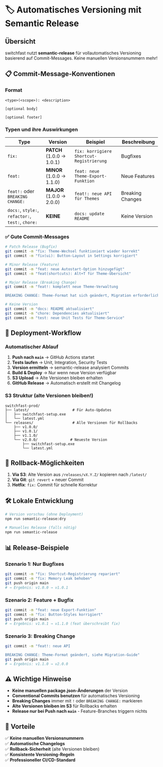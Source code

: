 # 🏷️ Automatisches Versioning mit Semantic Release

## Übersicht

switchfast nutzt **semantic-release** für vollautomatisches Versioning basierend auf Commit-Messages. Keine manuellen Versionsnummern mehr!

## 📋 Commit-Message-Konventionen

### Format

```
<type>(<scope>): <description>

[optional body]

[optional footer]
```

### Typen und ihre Auswirkungen

| Type                                              | Version                   | Beispiel                                 | Beschreibung     |
| ------------------------------------------------- | ------------------------- | ---------------------------------------- | ---------------- |
| `fix:`                                            | **PATCH** (1.0.0 → 1.0.1) | `fix: korrigiere Shortcut-Registrierung` | Bugfixes         |
| `feat:`                                           | **MINOR** (1.0.0 → 1.1.0) | `feat: neue Theme-Export-Funktion`       | Neue Features    |
| `feat!:` oder `BREAKING CHANGE:`                  | **MAJOR** (1.0.0 → 2.0.0) | `feat!: neue API für Themes`             | Breaking Changes |
| `docs:`, `style:`, `refactor:`, `test:`, `chore:` | **KEINE**                 | `docs: update README`                    | Keine Version    |

### ✅ Gute Commit-Messages

```bash
# Patch Release (Bugfix)
git commit -m "fix: Theme-Wechsel funktioniert wieder korrekt"
git commit -m "fix(ui): Button-Layout in Settings korrigiert"

# Minor Release (Feature)
git commit -m "feat: neue Autostart-Option hinzugefügt"
git commit -m "feat(shortcuts): Alt+T für Theme-Übersicht"

# Major Release (Breaking Change)
git commit -m "feat!: komplett neue Theme-Verwaltung

BREAKING CHANGE: Theme-Format hat sich geändert, Migration erforderlich"

# Keine Version
git commit -m "docs: README aktualisiert"
git commit -m "chore: Dependencies aktualisiert"
git commit -m "test: neue Unit Tests für Theme-Service"
```

## 🚀 Deployment-Workflow

### Automatischer Ablauf

1. **Push nach `main`** → GitHub Actions startet
2. **Tests laufen** → Unit, Integration, Security Tests
3. **Version ermitteln** → semantic-release analysiert Commits
4. **Build & Deploy** → Nur wenn neue Version verfügbar
5. **S3 Upload** → Alte Versionen bleiben erhalten
6. **GitHub Release** → Automatisch erstellt mit Changelog

### S3 Struktur (alte Versionen bleiben!)

```
switchfast-prod/
├── latest/                    # Für Auto-Updates
│   ├── switchfast-setup.exe
│   └── latest.yml
└── releases/                  # Alle Versionen für Rollbacks
    ├── v1.0.0/
    ├── v1.0.1/
    ├── v1.1.0/
    └── v2.0.0/               # Neueste Version
        ├── switchfast-setup.exe
        └── latest.yml
```

## 🔄 Rollback-Möglichkeiten

1. **Via S3**: Alte Version aus `/releases/vX.Y.Z/` kopieren nach `/latest/`
2. **Via Git**: `git revert` + neuer Commit
3. **Hotfix**: `fix:` Commit für schnelle Korrektur

## 🛠️ Lokale Entwicklung

```bash
# Version vorschau (ohne Deployment)
npm run semantic-release:dry

# Manuelles Release (falls nötig)
npm run semantic-release
```

## 📊 Release-Beispiele

### Szenario 1: Nur Bugfixes

```bash
git commit -m "fix: Shortcut-Registrierung repariert"
git commit -m "fix: Memory Leak behoben"
git push origin main
# → Ergebnis: v1.0.0 → v1.0.1
```

### Szenario 2: Feature + Bugfix

```bash
git commit -m "feat: neue Export-Funktion"
git commit -m "fix: Button-Styles korrigiert"
git push origin main
# → Ergebnis: v1.0.1 → v1.1.0 (feat überschreibt fix)
```

### Szenario 3: Breaking Change

```bash
git commit -m "feat!: neue API

BREAKING CHANGE: Theme-Format geändert, siehe Migration-Guide"
git push origin main
# → Ergebnis: v1.1.0 → v2.0.0
```

## ⚠️ Wichtige Hinweise

- **Keine manuellen package.json-Änderungen** der Version
- **Conventional Commits benutzen** für automatisches Versioning
- **Breaking Changes** immer mit `!` oder `BREAKING CHANGE:` markieren
- **Alte Versionen bleiben im S3** für Rollbacks erhalten
- **Release nur bei Push nach `main`** - Feature-Branches triggern nichts

## 🎯 Vorteile

✅ **Keine manuellen Versionsnummern**  
✅ **Automatische Changelogs**  
✅ **Rollback-Sicherheit** (alte Versionen bleiben)  
✅ **Konsistente Versioning-Regeln**  
✅ **Professioneller CI/CD-Standard**
